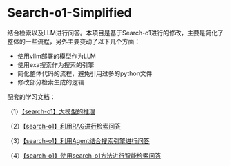 # Search-o1-Simplified
结合检索以及LLM进行问答。本项目是基于Search-o1进行的修改，主要是简化了整体的一些流程，另外主要变动了以下几个方面：

- 使用vllm部署的模型作为LLM
- 使用exa搜索作为搜索的引擎
- 简化整体代码的流程，避免引用过多的python文件
- 修改部分检索生成的逻辑

配套的学习文档：

（1）[【search-o1】大模型的推理](https://mp.weixin.qq.com/s/ISE2k87aiBi4i67wXH1how)

（2）[【search-o1】利用RAG进行检索问答](https://mp.weixin.qq.com/s/Eucfjn99wDpcmFmACgywUQ)

（3）[【search-o1】利用Agent结合搜索引擎进行问答](https://mp.weixin.qq.com/s/MHc3BdigVvd-oW3Szm2zrQ?poc_token=HJWiz2ijBMxKCEMq2xkCyo8jRJap4chTd0k5vHct)

（4）[【search-o1】使用search-o1方法进行智能检索问答](https://mp.weixin.qq.com/s/Um6NKMtypvF2cq7-D_Ya1A)
